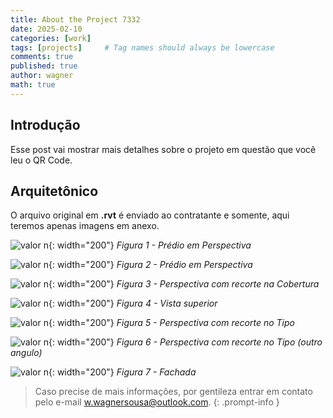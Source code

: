 ```yaml
---
title: About the Project 7332
date: 2025-02-10
categories: [work]
tags: [projects]     # Tag names should always be lowercase
comments: true
published: true
author: wagner
math: true
---
```


## Introdução
Esse post vai mostrar mais detalhes sobre o projeto em questão que você leu o QR Code.

## Arquitetônico
O arquivo original em **.rvt** é enviado ao contratante e somente, aqui teremos apenas imagens em anexo.

![valor n](/posts/2025-02-10/3d_VwVaj4nOI.jpg){: width="200"}
_Figura 1 - Prédio em Perspectiva_

![valor n](/posts/2025-02-10/2025-02-10/31_1_kPiPG0UTu.png){: width="200"}
_Figura 2 - Prédio em Perspectiva_

![valor n](/posts/2025-02-10/2025-02-10/CORTE1_CZYIcsa--Q.png){: width="200"}
_Figura 3 - Perspectiva com recorte na Cobertura_

![valor n](/posts/2025-02-10/2025-02-10/CORTE2_X2ZJfRFSE.png){: width="200"}
_Figura 4 - Vista superior_

![valor n](/posts/2025-02-10/2025-02-10/CORTE3_je7DC2BZz.png){: width="200"}
_Figura 5 - Perspectiva com recorte no Tipo_

![valor n](/posts/2025-02-10/2025-02-10/CORTE4_LZqBqDNmr.png){: width="200"}
_Figura 6 - Perspectiva com recorte no Tipo (outro angulo)_

![valor n](/posts/2025-02-10/2025-02-10/CORTE5_KxGCsxPtR.png){: width="200"}
_Figura 7 - Fachada_

> Caso precise de mais informações, por gentileza entrar em contato pelo e-mail w.wagnersousa@outlook.com.
{: .prompt-info }
